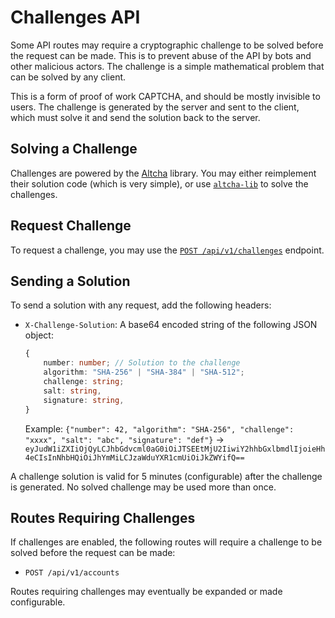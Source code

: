 # Challenges API

Some API routes may require a cryptographic challenge to be solved before the request can be made. This is to prevent abuse of the API by bots and other malicious actors. The challenge is a simple mathematical problem that can be solved by any client.

This is a form of proof of work CAPTCHA, and should be mostly invisible to users. The challenge is generated by the server and sent to the client, which must solve it and send the solution back to the server.

## Solving a Challenge

Challenges are powered by the [Altcha](https://altcha.org/) library. You may either reimplement their solution code (which is very simple), or use [`altcha-lib`](https://github.com/altcha-org/altcha-lib) to solve the challenges.

## Request Challenge

To request a challenge, you may use the [`POST /api/v1/challenges`](https://vs.cpluspatch.com/docs#tag/challenges/POST/api/v1/challenges) endpoint.

## Sending a Solution

To send a solution with any request, add the following headers:
  - `X-Challenge-Solution`: A base64 encoded string of the following JSON object:
    ```ts
    {
        number: number; // Solution to the challenge
        algorithm: "SHA-256" | "SHA-384" | "SHA-512";
        challenge: string;
        salt: string,
        signature: string,
    }
    ```
    Example: `{"number": 42, "algorithm": "SHA-256", "challenge": "xxxx", "salt": "abc", "signature": "def"}` -> `eyJudW1iZXIiOjQyLCJhbGdvcml0aG0iOiJTSEEtMjU2IiwiY2hhbGxlbmdlIjoieHh4eCIsInNhbHQiOiJhYmMiLCJzaWduYXR1cmUiOiJkZWYifQ==`

A challenge solution is valid for 5 minutes (configurable) after the challenge is generated. No solved challenge may be used more than once.

## Routes Requiring Challenges

If challenges are enabled, the following routes will require a challenge to be solved before the request can be made:
- `POST /api/v1/accounts`

Routes requiring challenges may eventually be expanded or made configurable.
